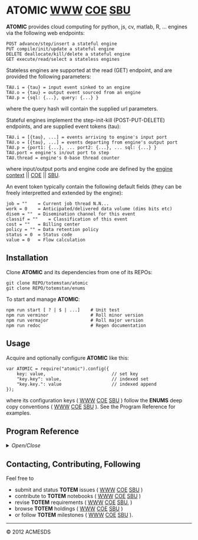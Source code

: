 # ATOMIC [WWW](https://github.com/totemstan/atomic)  [COE](https://sc.appdev.proj.coe/acmesds/atomic)  [SBU](https://gitlab.west.nga.ic.gov/acmesds/atomic)

**ATOMIC** provides cloud computing for python, js, cv, matlab, R, ... engines 
via the following web endpoints:

	POST advance/step/insert a stateful engine
	PUT	compile/init/update a stateful engine
	DELETE deallocate/kill/delete a stateful engine
	GET execute/read/select a stateless engines

Stateless engines are supported at the read (GET) endpoint, and are provided
the following parameters:

	TAU.i = {tau} = input event sinked to an engine
	TAU.o = {tau} = output event sourced from an engine
	TAU.p = {sql: {...}, query: {...} }

where the query hash will contain the supplied url parameters.

Stateful engines implement the step-init-kill (POST-PUT-DELETE) endpoints, and are 
supplied event tokens (tau):

	TAU.i = [{tau}, ...] = events arriving to engine's input port
	TAU.o = [{tau}, ...] = events departing from engine's output port
	TAU.p = {port1: {...}, ... port2: {...}, ... sql: {...} }
	TAU.port = engine's in/out port to step
	TAU.thread = engine's 0-base thread counter

where input/output ports and engine code are defined by the [engine context](http://totem.hopto.org/api.view) || [COE](https://totem.west.ile.nga.ic.gov/api.view) || [SBU](https://totem.nga.mil/api.view).

An event token typically contain the following default fields (they can 
be freely interpretted and extended by the engine):

	job = "" 	= Current job thread N.N...
	work = 0 	= Anticipated/delivered data volume (dims bits etc)
	disem = "" 	= Disemination channel for this event
	classif = ""	= Classification of this event
	cost = ""	= Billing center
	policy = ""	= Data retention policy
	status = 0	= Status code
	value = 0	= Flow calculation

## Installation

Clone **ATOMIC** and its dependencies from one of its REPOs:

	git clone REPO/totemstan/atomic
	git clone REPO/totemstan/enums

To start and manage **ATOMIC**:

	npm run start [ ? | $ | ...]	# Unit test
	npm run verminor				# Roll minor version
	npm run vermajor				# Roll major version
	npm run redoc					# Regen documentation

## Usage

Acquire and optionally configure **ATOMIC** like this:

	var ATOMIC = require("atomic").config({
		key: value, 						// set key
		"key.key": value, 					// indexed set
		"key.key.": value					// indexed append
	});

where its configuration keys (
[WWW](http://totem.zapto.org/shares/prm/totem/index.html) 
[COE](https://totem.west.ile.nga.ic.gov/shares/prm/totem/index.html) 
[SBU](https://totem.nga.mil/shares/prm/totem/index.html)
)
follow the **ENUMS** deep copy conventions (
[WWW](https://github.com/totemstan/enum) 
[COE](https://sc.appdev.proj.coe/acmesds/enum) 
[SBU](https://gitlab.west.nga.ic.gov/acmesds/enum)
).
See the Program Reference for examples.

## Program Reference
<details>
<summary>
<i>Open/Close</i>
</summary>
<a name="module_ATOMIC"></a>

## ATOMIC
Provides cloud computing on python, js, cv, matlab, R, ... engines via web endpoints.  This module 
documented in accordance with [jsdoc](https://jsdoc.app/).

**Requires**: <code>module:[enums](https://github.com/totemstan/enums)</code>, <code>module:[child\_process](https://nodejs.org/docs/latest/api/)</code>, <code>module:[fs](https://nodejs.org/docs/latest/api/)</code>, <code>module:[vm](https://nodejs.org/docs/latest/api/)</code>, <code>module:[pythonIF](https://github.com/totemstan/atomic)</code>, <code>module:[opencvIF](https://github.com/totemstan/atomic)</code>, <code>module:[RIF](https://github.com/totemstan/atomic)</code>  
**Author**: [ACMESDS](https://totemstan.github.io)

### Env Dependencies

	HASGPU = 1|0
	HASCAFFE = 1|0  
**Example**  
```js
### Totem and Atomic Engine interfaces:

	var ATOMIC = require("../atomic");
	var TOTEM = require("../totem");

	Trace( "A Totem+Engine client has been created", {
		a_tau_template: ATOMIC.tau("somejob.pdf"),
		engine_errors: ATOMIC.error,
		get_endpts: TOTEM.reader,
		my_paths: TOTEM.paths
	});
```
**Example**  
```js
### Totem being powered up and down:

	var TOTEM = require("../totem");

	TOTEM.config({}, function (err) {
		Trace( err || "Started but I will now power down" );
		TOTEM.stop();
	});

	var ATOMIC = require("../engine").config({
		thread: TOTEM.thread
	});
```
**Example**  
```js
### Totem service with a chipper engine endpoint and a database:

	var TOTEM = require("../totem").config({
		"byType.": {
			chipper: function Chipper(req,res) {				
				res( 123 );
			}
		},

		mysql: {
			host: ENV.MYSQL_HOST,
			user: ENV.MYSQL_USER,
			pass: ENV.MYSQL_PASS
		}

	});

	var ATOMIC = require("../engine").config({
		thread: TOTEM.thread
	});
```
**Example**  
```js
### Totem with a complete engine test endpoint:

	var TOTEM = require("../totem").config({
		"byType.": {
			test: function Chipper(req,res) {

				var itau = [ATOMIC.tau()];
				var otau = [ATOMIC.tau()];

				switch (req.query.config) {
					case "cv": // program and step haar opencv machine 
						parm =	{
							tau: [], 
							ports: {
								frame:	 {},
								helipads: {scale:0.05,dim:100,delta:0.1,hits:10,cascade:["c1/cascade"]},
								faces:	 {scale:0.05,dim:100,delta:0.1,hits:10,cascade:["haarcascade_frontalface_alt","haarcascade_eye_tree_eyeglasses"]}
						}};

						itau[0].job = "test.jpg";
						console.log(parm);

						for (var n=0,N=1;n<N;n++)  // program N>1 to test reprogram
							console.log(`INIT[${n}] = `, ATOMIC.opencv("opencv.Me.Thread1","setup",parm));

						for (var n=0,N=5;n<N;n++) // step N>1 to test multistep
							console.log(`STEP[${n}] = `, ATOMIC.opencv("opencv.Me.Thread1","frame",itau));

						// returns badStep if the cascades were undefined at the program step
						console.log("STEP = ", ATOMIC.opencv("opencv.Me.Thread1","helipads",otau));
						console.log(otau);
						break;

					// python machines fail with "cant find forkpty" if "import cv2" attempted

					case "py1": // program python machine
						parm =	{ 
							tau:	[{job:"redefine on run"}],
							ports: {	
						}};
						pgm = `
							print 'Look mom - Im running python!'
							print tau
							tau = [{'x':[11,12],'y':[21,22]}]
							`;

						// By default python attempts to connect to mysql.  
						// So, if mysql service not running or mysql.connector module not found, this will not run.
						console.log({py:pgm, ctx: parm});
						console.log("INIT = ", ATOMIC.python("py1.thread",pgm,parm));
						console.log(parm.tau);
						break;

					case "py2": // program and step python machine 
						parm =	{ 
							tau:	[{job:"redefine on run"}],
							ports: { 	
								frame:	 {},
								helipads:{scale:1.01,dim:100,delta:0.1,hits:10,cascade:["c1/cascade"]},
								faces:	 {scale:1.01,dim:100,delta:0.1,hits:10,cascade:["haarcascade_frontalface_alt","haarcascade_eye_tree_eyeglasses"]}
						}};

						itau[0].job = "test.jpg";
						pgm = `
							print 'Look mom - Im running python!'
							def frame(tau,parms):
								print parms
								return -101
							def helipads(tau,parms):
								print parms
								return -102
							def faces(tau,parms):
								print parms
								return -103
							`;		
						console.log({py:pgm, ctx: parm});
						console.log("INIT = ", ATOMIC.python("py2.Me.Thread1",pgm,parm));
						// reprogramming ignored
						//console.log("INIT = ", ATOMIC.python("py2.Me.Thread1",pgm,parm));

						for (var n=0,N=1; n<N; n++)
							console.log(`STEP[${n}] = `, ATOMIC.python("py2.Me.Thread1","frame",itau));

						console.log("STEP = ", ATOMIC.python("py2.Me.Thread1","helipads",otau));
						break;

					case "py3": // program and step python machine string with reinit along the way
						parm =	{ 
							tau:	[{job:"redefine on run"}],
							ports: {	
								frame:	 {},
								helipads:{scale:1.01,dim:100,delta:0.1,hits:10,cascade:["c1/cascade"]},
								faces:	 {scale:1.01,dim:100,delta:0.1,hits:10,cascade:["haarcascade_frontalface_alt","haarcascade_eye_tree_eyeglasses"]}
						}};

						itau[0].job = "test.jpg";
						pgm = `
							print 'Look mom - Im running python!'
							def frame(tau,parms):
								print parms
								return -101
							def helipads(tau,parms):
								print parms
								return -102
							def faces(tau,parms):
								print parms
								return -103
							`;

						console.log({py:pgm, ctx: parm});
						console.log("INIT = ", ATOMIC.python("py3",pgm,parm));
						console.log("STEP = ", ATOMIC.python("py3","frame",itau));
						// reprogramming ignored
						//console.log("REINIT = ", ATOMIC.python("py3",pgm,parm));
						//console.log("STEP = ", ATOMIC.python("py3","frame",itau));
						console.log(otau);
						break;

					case "js": // program and step a js machine string
						parm =	{ 
							ports: {	
								frame:	 {},
								helipads:{scale:1.01,dim:100,delta:0.1,hits:10,cascade:["c1/cascade"]},
								faces:	 {scale:1.01,dim:100,delta:0.1,hits:10,cascade:["haarcascade_frontalface_alt","haarcascade_eye_tree_eyeglasses"]}
						}};

						itau[0].job = "test.jpg";
						pgm = `
							CON.log('Look mom - Im running javascript!');
							function frame(tau,parms) { 
								CON.log("here I come to save the day");
								tau[0].xyz=123; 
								return 0; 
							}
							function helipads(tau,parms) { 
								tau[0].results=666; 
								return 101; 
							}
							function faces(tau,parms) { return 102; }
							`;

						console.log({py:pgm, ctx: parm});
						console.log("INIT = ", ATOMIC.js("mytest",pgm,parm));
						// frame should return a 0 = null noerror
						console.log("STEP = ", ATOMIC.js("mytest","frame",itau));
						console.log(itau);
						// helipads should return a 101 = badload error
						console.log("STEP = ", ATOMIC.js("mytest","helipads",otau));
						console.log(otau);
						break;	
				}

				res( "thanks!" );
			}
		},

		mysql: {
			host: ENV.MYSQL_HOST,
			user: ENV.MYSQL_USER,
			pass: ENV.MYSQL_PASS
		}

	}, function (err) {
		Trace( "Unit test my engines with /test?config=cv | py1 | py2 | py3 | js" );
	});

	var ATOMIC = require("../atomic").config({
		thread: TOTEM.thread
	});
```

* [ATOMIC](#module_ATOMIC)
    * _static_
        * [.paths](#module_ATOMIC.paths)
        * [.macs](#module_ATOMIC.macs)
        * [.db](#module_ATOMIC.db)
        * [.errors](#module_ATOMIC.errors)
        * [.config()](#module_ATOMIC.config)
        * [.run()](#module_ATOMIC.run)
        * [.save()](#module_ATOMIC.save)
        * [.insert(req, res)](#module_ATOMIC.insert)
        * [.delete(req, res)](#module_ATOMIC.delete)
        * [.select(req, res)](#module_ATOMIC.select)
        * [.update(req, res)](#module_ATOMIC.update)
        * [.mixContext()](#module_ATOMIC.mixContext)
    * _inner_
        * [~ATOMIC](#module_ATOMIC..ATOMIC)

<a name="module_ATOMIC.paths"></a>

### ATOMIC.paths
Paths to various things.

**Kind**: static property of [<code>ATOMIC</code>](#module_ATOMIC)  
**Cfg**: <code>Object</code>  
<a name="module_ATOMIC.macs"></a>

### ATOMIC.macs
Number of worker cores (aka threads) to provide in the cluster.  0 cores provides only the master.

**Kind**: static property of [<code>ATOMIC</code>](#module_ATOMIC)  
<a name="module_ATOMIC.db"></a>

### ATOMIC.db
Next available core

**Kind**: static property of [<code>ATOMIC</code>](#module_ATOMIC)  
**Cfg**: <code>Number</code>  
<a name="module_ATOMIC.errors"></a>

### ATOMIC.errors
Error messages

**Kind**: static property of [<code>ATOMIC</code>](#module_ATOMIC)  
**Cfg**: <code>Object</code>  
<a name="module_ATOMIC.config"></a>

### ATOMIC.config()
Configure the engine interface and estblish workers.

**Kind**: static method of [<code>ATOMIC</code>](#module_ATOMIC)  
**Cfg**: <code>function</code>  
<a name="module_ATOMIC.run"></a>

### ATOMIC.run()
Run an engine.

		Allocate the supplied callback cb(core) with the engine core that is/was allocated to a Client.Engine.Type.Instance
		thread as defined by this request (in the req.body and req.log).  If a workflow Instance is
		provided, then the engine is assumed to be in a workflow (thus the returned core will remain
		on the same compile-step thread); otherwise, the engine is assumed to be standalone (thus forcing
		the engine to re-compile each time it is stepped).

		As used here (and elsewhere) the terms "process", "engine core", "safety core", and "worker" are 
		equivalent, and should not be confused with a physical "cpu core".  Because heavyweight 
		(spawned) workers run in their own V8 instance, these workers can tollerate all faults (even 
		core-dump exceptions). The lightweight (cluster) workers used here, however, share the same V8 
		instance.  Heavyweight workers thus provide greater safety for bound executables (like opencv and 
		python) at the expense of greater cpu overhead.  

		The goal of hyperthreading is to balance threads across cpu cores.  The workerless (master only)
		configuration will intrinsically utilize only one of its underlying cpu cores (the OS remains, 
		however, free to bounce between cpu cores via SMP).  A worker cluster, however, tends to 
		balance threads across all cpu cores, especially when the number of allocated workers exceeds
		the number of physical cpu cores.

		Only the cluster master can see its workers; thus workers can not send work to other workers, only
		the master can send work to workers.   

		This method will callback cb(core) with the requested engine core; null if the core could not
		be located or allocated.

**Kind**: static method of [<code>ATOMIC</code>](#module_ATOMIC)  
<a name="module_ATOMIC.save"></a>

### ATOMIC.save()
Save context tau tokens into job files.

**Kind**: static method of [<code>ATOMIC</code>](#module_ATOMIC)  
<a name="module_ATOMIC.insert"></a>

### ATOMIC.insert(req, res)
Provides engine CRUD interface: step/insert/POST, compile/update/PUT, 
		run/select/GET, and free/delete/DELETE.

**Kind**: static method of [<code>ATOMIC</code>](#module_ATOMIC)  

| Param | Type | Description |
| --- | --- | --- |
| req | <code>Object</code> | Totem request |
| res | <code>function</code> | Totem response |

<a name="module_ATOMIC.delete"></a>

### ATOMIC.delete(req, res)
Provides engine CRUD interface: step/insert/POST, compile/update/PUT, 
		run/select/GET, and free/delete/DELETE.

**Kind**: static method of [<code>ATOMIC</code>](#module_ATOMIC)  

| Param | Type | Description |
| --- | --- | --- |
| req | <code>Object</code> | Totem request |
| res | <code>function</code> | Totem response |

<a name="module_ATOMIC.select"></a>

### ATOMIC.select(req, res)
Provides engine CRUD interface: step/insert/POST, compile/update/PUT, 
		run/select/GET, and free/delete/DELETE.

**Kind**: static method of [<code>ATOMIC</code>](#module_ATOMIC)  

| Param | Type | Description |
| --- | --- | --- |
| req | <code>Object</code> | Totem request |
| res | <code>function</code> | Totem response |

<a name="module_ATOMIC.update"></a>

### ATOMIC.update(req, res)
Provides engine CRUD interface: step/insert/POST, compile/update/PUT, 
		run/select/GET, and free/delete/DELETE.

**Kind**: static method of [<code>ATOMIC</code>](#module_ATOMIC)  

| Param | Type | Description |
| --- | --- | --- |
| req | <code>Object</code> | Totem request |
| res | <code>function</code> | Totem response |

<a name="module_ATOMIC.mixContext"></a>

### ATOMIC.mixContext()
Callback engine cb(ctx) with its state ctx primed with state from its ctx.Entry, then export its 
		ctx state specified by its ctx.Exit.
		The ctx.sqls = {var:"query...", ...} || "query..." enumerates the engine's ctx.Entry (to import 
		state into its ctx before the engine is run), and enumerates the engine's ctx.Exit (to export 
		state from its ctx after the engine is run).  If an sqls entry/exit exists, this will cause the 
		ctx.req = [var, ...] list to be built to synchronously import/export the state into/from the 
		engine's context.

**Kind**: static method of [<code>ATOMIC</code>](#module_ATOMIC)  
<a name="module_ATOMIC..ATOMIC"></a>

### ATOMIC~ATOMIC
**Kind**: inner property of [<code>ATOMIC</code>](#module_ATOMIC)  
**Cfg**: <code>Object</code>  
</details>

## Contacting, Contributing, Following

Feel free to 
* submit and status **TOTEM** issues (
[WWW](http://totem.zapto.org/issues.view) 
[COE](https://totem.west.ile.nga.ic.gov/issues.view) 
[SBU](https://totem.nga.mil/issues.view)
)  
* contribute to **TOTEM** notebooks (
[WWW](http://totem.zapto.org/shares/notebooks/) 
[COE](https://totem.west.ile.nga.ic.gov/shares/notebooks/) 
[SBU](https://totem.nga.mil/shares/notebooks/)
)  
* revise **TOTEM** requirements (
[WWW](http://totem.zapto.org/reqts.view) 
[COE](https://totem.west.ile.nga.ic.gov/reqts.view) 
[SBU](https://totem.nga.mil/reqts.view), 
)  
* browse **TOTEM** holdings (
[WWW](http://totem.zapto.org/) 
[COE](https://totem.west.ile.nga.ic.gov/) 
[SBU](https://totem.nga.mil/)
)  
* or follow **TOTEM** milestones (
[WWW](http://totem.zapto.org/milestones.view) 
[COE](https://totem.west.ile.nga.ic.gov/milestones.view) 
[SBU](https://totem.nga.mil/milestones.view)
).


* * *

&copy; 2012 ACMESDS